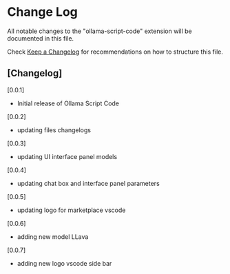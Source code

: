 # Change Log

All notable changes to the "ollama-script-code" extension will be documented in this file.

Check [Keep a Changelog](http://keepachangelog.com/) for recommendations on how to structure this file.

## [Changelog]

[0.0.1]

- Initial release of Ollama Script Code

[0.0.2]

- updating files changelogs

[0.0.3]

- updating UI interface panel models

[0.0.4]

- updating chat box and interface panel parameters

[0.0.5]

- updating logo for marketplace vscode

[0.0.6]

- adding new model LLava

[0.0.7]

- adding new logo vscode side bar
